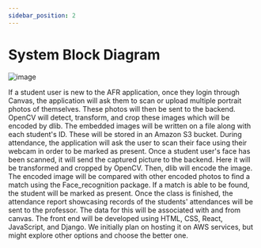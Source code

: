 ```yaml
---
sidebar_position: 2
---
```


# System Block Diagram


![image](https://user-images.githubusercontent.com/78066498/202242391-510fb363-9dba-45f7-a624-985cd316e85a.png)

If a student user is new to the AFR application, once they login through Canvas, the application will ask them to scan or upload multiple portrait photos of themselves. These photos will then be sent to the backend. 
OpenCV will detect, transform, and crop these images which will be encoded by dlib.
The embedded images will be written on a file along with each student's ID. These will be stored in an Amazon S3 bucket.
During attendance, the application will ask the user to scan their face using their webcam in order to be marked as present. Once a student user's face has been scanned, it will send the captured picture to the backend. Here it will be transformed and cropped by OpenCV. Then, dlib will encode the image. The encoded image will be compared with other encoded photos to find a match using the Face_recognition package. If a match is able to be found, the student will be marked as present. Once the class is finished, the attendance report showcasing records of the students' attendances will be sent to the professor. The data for this will be associated with and from canvas. The front end will be developed using HTML, CSS, React, JavaScript, and Django. We initially plan on hosting it on AWS services, but might explore other options and choose the better one.
